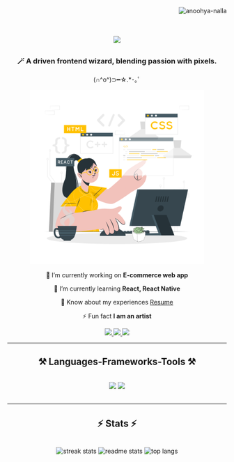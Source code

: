 <p align="right"> <img src="https://komarev.com/ghpvc/?username=anoohya-nalla&label=Profile%20views&color=0e75b6&style=flat" alt="anoohya-nalla" /> </p>

<h1 align="center">
    <img src="https://readme-typing-svg.herokuapp.com/?font=Righteous&size=35&center=true&vCenter=true&width=500&height=70&duration=4000&lines=Hi+There!+👋;+I'm+Anoohya+Nalla!;" />
</h1>

<h3 align="center">🪄 A driven frontend wizard, blending passion with pixels.</h3>
<p align="center">(∩^o^)⊃━☆.*･｡ﾟ</p>

<div align="center">
<img alt="Coding" width="400" src="./assets/Profile.svg">
</div>

<div align="center">

🔭 I’m currently working on **E-commerce web app**

🌱 I’m currently learning **React, React Native**

📄 Know about my experiences [Resume](https://drive.google.com/file/d/1w0gXK4WmIuA1_XSwFWlXsCVIuoYJlbhh/view?usp=sharing)

⚡ Fun fact **I am an artist**

<div align="center"> 
  <a href="mailto:n.anoohya@gmail.com">
    <img src="https://img.shields.io/badge/Gmail-333333?style=for-the-badge&logo=gmail&logoColor=red" />
  </a>
  <a href="https://www.linkedin.com/in/anoohya-nalla/" target="_blank">
    <img src="https://img.shields.io/badge/LinkedIn-0077B5?style=for-the-badge&logo=linkedin&logoColor=white" target="_blank" />
  </a>
  <!--add portfolio -->
  <a href="" target="_blank">
     <img src="https://img.shields.io/badge/Portfolio-FF5722?style=for-the-badge&logo=todoist&logoColor=white" target="_blank" /> 
  </a>
</div>

 <hr/>
 
<h2 align="center">⚒️ Languages-Frameworks-Tools ⚒️</h2>
<br/>
<!-- add languages -->
<div align="center">
    <img src="https://skillicons.dev/icons?i=html,css,js,react,nextjs,mui,typescript,java,python,bootstrap,tailwind" />
    <img src="https://skillicons.dev/icons?i=nodejs,express,firebase,mysql,mongodb,androidstudio,vscode,git,github,figma" /><br>
</div>

<br/>
<hr/>

<h2 align="center">⚡ Stats ⚡</h2>
<br>
<div align=center>

<img width=390 src="https://github-readme-streak-stats.herokuapp.com/?user=anoohya-nalla&count_private=true&theme=react&border_radius=10" alt="streak stats"/>

<img width=390 src="https://github-readme-stats.vercel.app/api?username=anoohya-nalla&count_private=true&show_icons=true&theme=react&rank_icon=github&border_radius=10" alt="readme stats" />

<img width=325 src="https://github-readme-stats.vercel.app/api/top-langs?username=anoohya-nalla&hide=HTML&langs_count=8&layout=compact&theme=react&border_radius=10&size_weight=0.5&count_weight=0.5&exclude_repo=github-readme-stats" alt="top langs" />

</div>

<br/><br/>
